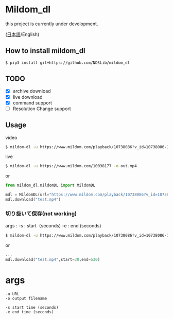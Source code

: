 # Mildom_dl

this project is currently under development.

([日本語](https://github.com/NDSLib/mildom_dl/blob/master/README-JA.md)/English)

## How to install mildom_dl

```bash
$ pip3 install git+https://github.com/NDSLib/mildom_dl
```


## TODO
- [x] archive download
- [x] live download
- [x] command support
- [ ] Resolution Change support

## Usage

 video
```bash
$ mildom-dl -u https://www.mildom.com/playback/10738086?v_id=10738086-1598025891 -o out.mp4
```

 live
```bash
$ mildom-dl -u https://www.mildom.com/10038177 -o out.mp4
```

or 

```py
from mildom_dl.mildomDL import MildomDL

mdl = MildomDL(url="https://www.mildom.com/playback/10738086?v_id=10738086-1598025891")
mdl.download("test.mp4")
```

### 切り抜いて保存(not working)

args :
    -s : start（seconds)
    -e : end (seconds)


```bash
$ mildom-dl -u https://www.mildom.com/playback/10738086?v_id=10738086-1598025891 -s 30 -e 530 -o out.mp4
```
or 
```py
...
mdl.download("test.mp4",start=30,end=530)
```

# args
```
-u URL
-o output filename

-s start time (seconds)
-e end time (seconds)
```

